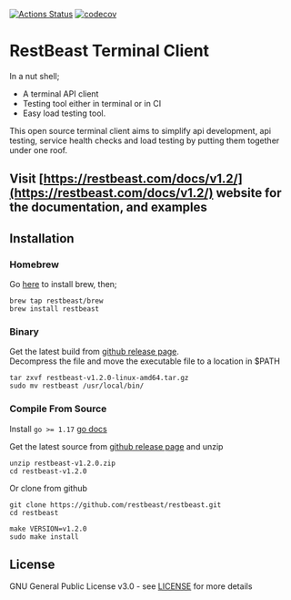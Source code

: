 [![Actions Status](https://github.com/restbeast/restbeast/workflows/ci/badge.svg)](https://github.com/restbeast/restbeast/actions)
[![codecov](https://codecov.io/gh/restbeast/restbeast/branch/master/graph/badge.svg)](https://codecov.io/gh/restbeast/restbeast)

# RestBeast Terminal Client
In a nut shell;
- A terminal API client
- Testing tool either in terminal or in CI
- Easy load testing tool.

This open source terminal client aims to simplify api development, api testing, service health checks and load testing by putting them together under one roof.

## Visit [https://restbeast.com/docs/v1.2/](https://restbeast.com/docs/v1.2/) website for the documentation, and examples

## Installation

### Homebrew

Go [here](https://brew.sh/) to install brew, then; 

```shell
brew tap restbeast/brew
brew install restbeast
```

### Binary
Get the latest build from [github release page](https://github.com/restbeast/restbeast/releases/latest).     
Decompress the file and move the executable file to a location in $PATH

```shell
tar zxvf restbeast-v1.2.0-linux-amd64.tar.gz
sudo mv restbeast /usr/local/bin/
```

### Compile From Source
Install `go >= 1.17` [go docs](https://golang.org/doc/install)

Get the latest source from [github release page](https://github.com/restbeast/restbeast/releases/latest) and unzip
```shell
unzip restbeast-v1.2.0.zip
cd restbeast-v1.2.0
```

Or clone from github
```shell
git clone https://github.com/restbeast/restbeast.git
cd restbeast
```

```shell
make VERSION=v1.2.0
sudo make install
```

## License

GNU General Public License v3.0 - see [LICENSE](LICENSE) for more details
